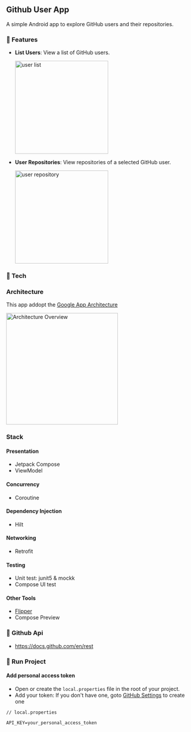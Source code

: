 ## Github User App
A simple Android app to explore GitHub users and their repositories.


### 🚀 Features 
 - **List Users**: View a list of GitHub users.

    <img src="https://github.com/user-attachments/assets/2aa950a4-e70f-41bd-8d49-ec04dab042c7" width="250" alt="user list">

 - **User Repositories**: View repositories of a selected GitHub user.

    <img src="https://github.com/user-attachments/assets/a29b3ae1-2c39-4a78-8373-0f059a64029f" width="250" alt="user repository">   

### 🔆 Tech

### Architecture
This app addopt the [Google App Architecture](https://developer.android.com/topic/architecture) 

<img src="https://developer.android.com/static/topic/libraries/architecture/images/mad-arch-overview.png" alt="Architecture Overview" width="300"/>

### Stack

#### Presentation
 - Jetpack Compose
 - ViewModel

#### Concurrency
 - Coroutine 

#### Dependency Injection
  - Hilt

#### Networking
  - Retrofit

#### Testing
  - Unit test: junit5 & mockk
  - Compose UI test
    
#### Other Tools
  - [Flipper]([url](https://github.com/facebook/flipper))
  - Compose Preview

### 🎨 Github Api
 - https://docs.github.com/en/rest

### 🥇 Run Project

#### Add personal access token
- Open or create the `local.properties` file in the root of your project.
- Add your token:
  If you don't have one, goto [GitHub Settings](https://github.com/settings/tokens) to create one
```
// local.properties

API_KEY=your_personal_access_token
```
